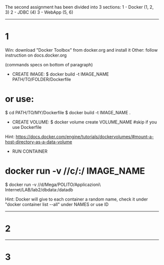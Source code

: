 The second assignment has been divided into 3 sections:
1 - Docker	(1, 2, 3)
2 - JDBC	(4)
3 - WebApp	(5, 6)

*************************************************************
# 1

Win: download "Docker Toolbox" from docker.org and install it
Other: follow instruction on docs.docker.org

(commands specs on bottom of paragraph)

* CREATE IMAGE:
$ docker build -t IMAGE_NAME PATH/TO/FOLDER/Dockerfile

# or use:

$ cd PATH/TO/MY/Dockerfile
$ docker build -t IMAGE_NAME .

* CREATE VOLUME:
$ docker volume create VOLUME_NAME #skip if you use Dockerfile

Hint: https://docs.docker.com/engine/tutorials/dockervolumes/#mount-a-host-directory-as-a-data-volume

* RUN CONTAINER
# docker run -v //c/<path>:/<container path> IMAGE_NAME

$ docker run -v //d/Mega/POLITO/Applicazioni\ Internet/LAB/lab2/dbdata:/datadb

Hint: Docker will give to each container a random name, check
it under "docker container list --all" under NAMES or use ID
*************************************************************
# 2


*************************************************************
# 3

